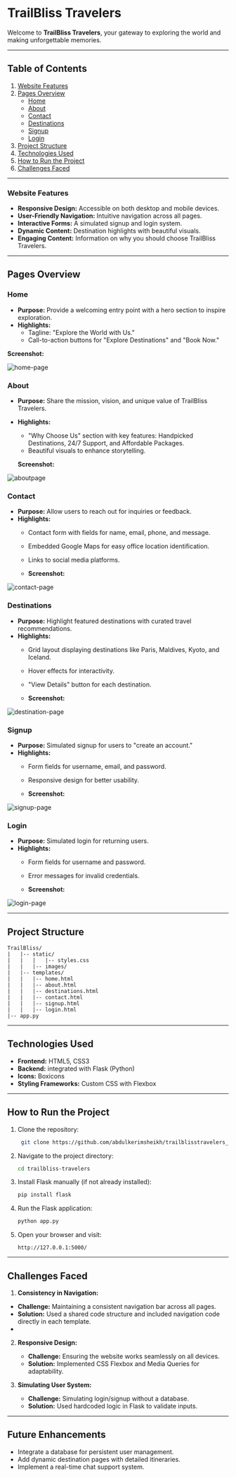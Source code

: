 <h1><b>TrailBliss Travelers</b></h1>

Welcome to **TrailBliss Travelers**, your gateway to exploring the world and making unforgettable memories. 

---

## Table of Contents

1. [Website Features](#website-features)
2. [Pages Overview](#pages-overview)
   - [Home](#home)
   - [About](#about)
   - [Contact](#contact)
   - [Destinations](#destinations)
   - [Signup](#signup)
   - [Login](#login)
3. [Project Structure](#project-structure)
4. [Technologies Used](#technologies-used)
5. [How to Run the Project](#how-to-run-the-project)
6. [Challenges Faced](#challenges-faced)

---

<h3>Website Features</h3> 

- **Responsive Design:** Accessible on both desktop and mobile devices.
- **User-Friendly Navigation:** Intuitive navigation across all pages.
- **Interactive Forms:** A simulated signup and login system.
- **Dynamic Content:** Destination highlights with beautiful visuals.
- **Engaging Content:** Information on why you should choose TrailBliss Travelers.

---

## Pages Overview

### Home
- **Purpose:** Provide a welcoming entry point with a hero section to inspire exploration.
- **Highlights:**
  - Tagline: "Explore the World with Us."
  - Call-to-action buttons for "Explore Destinations" and "Book Now."

 **Screenshot:**

![home-page](https://github.com/user-attachments/assets/0be43817-1b56-4beb-bde2-ac31b991eb45)

### About
- **Purpose:** Share the mission, vision, and unique value of TrailBliss Travelers.
- **Highlights:**
  - "Why Choose Us" section with key features: Handpicked Destinations, 24/7 Support, and Affordable Packages.
  - Beautiful visuals to enhance storytelling.
 
  **Screenshot:**
  
![aboutpage](https://github.com/user-attachments/assets/fb491102-f9b5-463a-a7c1-37b58f8671ac)


### Contact
- **Purpose:** Allow users to reach out for inquiries or feedback.
- **Highlights:**
  - Contact form with fields for name, email, phone, and message.
  - Embedded Google Maps for easy office location identification.
  - Links to social media platforms.
 
  - **Screenshot:**

![contact-page](https://github.com/user-attachments/assets/b8e0d1fd-d77f-474e-83fe-6d5462f8d9e5)

### Destinations
- **Purpose:** Highlight featured destinations with curated travel recommendations.
- **Highlights:**
  - Grid layout displaying destinations like Paris, Maldives, Kyoto, and Iceland.
  - Hover effects for interactivity.
  - "View Details" button for each destination.
 
  - **Screenshot:**

![destination-page](https://github.com/user-attachments/assets/77b7e9fb-296d-4f3d-b4ab-5eb866874d12)

### Signup
- **Purpose:** Simulated signup for users to "create an account."
- **Highlights:**
  - Form fields for username, email, and password.
  - Responsive design for better usability.
 
  - **Screenshot:**

![signup-page](https://github.com/user-attachments/assets/71b1c270-f7eb-443b-92c3-4b7deefb5a1f)
### Login
- **Purpose:** Simulated login for returning users.
- **Highlights:**
  - Form fields for username and password.
  - Error messages for invalid credentials.
 
  - **Screenshot:**

![login-page](https://github.com/user-attachments/assets/9c0cb685-9f17-465b-86aa-77fa5b527191)

---

## Project Structure

```
TrailBliss/
|   |-- static/
|   |   |   |-- styles.css
|   |   |-- images/
|   |-- templates/
|   |   |-- home.html
|   |   |-- about.html
|   |   |-- destinations.html
|   |   |-- contact.html
|   |   |-- signup.html
|   |   |-- login.html
|-- app.py
```

---

## Technologies Used

- **Frontend:** HTML5, CSS3
- **Backend:** integrated with Flask (Python)
- **Icons:** Boxicons
- **Styling Frameworks:** Custom CSS with Flexbox

---

## How to Run the Project

1. Clone the repository:
   ```bash
    git clone https://github.com/abdulkerimsheikh/trailblisstravelers_project.git
   ```

2. Navigate to the project directory:
   ```bash
   cd trailbliss-travelers
   ```

3. Install Flask manually (if not already installed):
   ```bash
   pip install flask
   ```

4. Run the Flask application:
   ```bash
   python app.py
   ```

5. Open your browser and visit:
   ```
   http://127.0.0.1:5000/
   ```

---

## Challenges Faced

1.  **Consistency in Navigation:**
   - **Challenge:** Maintaining a consistent navigation bar across all pages.
   - **Solution:** Used a shared code structure and included navigation code directly in each template.
   - 
2. **Responsive Design:**
   - **Challenge:** Ensuring the website works seamlessly on all devices.
   - **Solution:** Implemented CSS Flexbox and Media Queries for adaptability.

3. **Simulating User System:**
   - **Challenge:** Simulating login/signup without a database.
   - **Solution:** Used hardcoded logic in Flask to validate inputs.


---

## Future Enhancements

- Integrate a database for persistent user management.
- Add dynamic destination pages with detailed itineraries.
- Implement a real-time chat support system.


